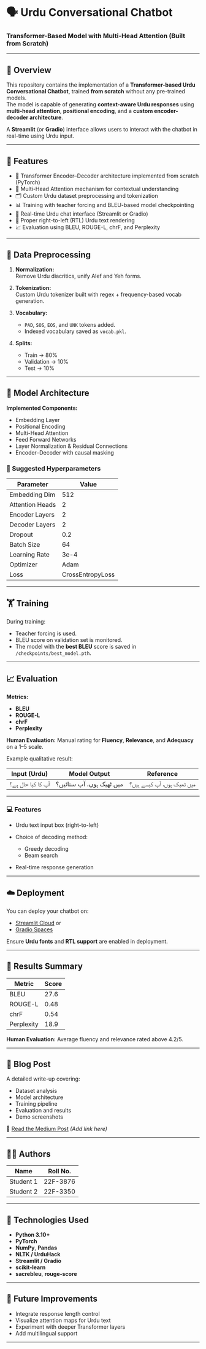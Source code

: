 # 🗣️ Urdu Conversational Chatbot  
### Transformer-Based Model with Multi-Head Attention (Built from Scratch)

---

## 🌟 Overview

This repository contains the implementation of a **Transformer-based Urdu Conversational Chatbot**, trained **from scratch** without any pre-trained models.  
The model is capable of generating **context-aware Urdu responses** using **multi-head attention**, **positional encoding**, and a **custom encoder-decoder architecture**.  

A **Streamlit** (or **Gradio**) interface allows users to interact with the chatbot in real-time using Urdu input.

---

## 🚀 Features

- 🧠 Transformer Encoder–Decoder architecture implemented from scratch (PyTorch)
- 🔄 Multi-Head Attention mechanism for contextual understanding
- 🗂️ Custom Urdu dataset preprocessing and tokenization
- 📊 Training with teacher forcing and BLEU-based model checkpointing
- 💬 Real-time Urdu chat interface (Streamlit or Gradio)
- 🕋 Proper right-to-left (RTL) Urdu text rendering
- 📈 Evaluation using BLEU, ROUGE-L, chrF, and Perplexity

---

## 🧹 Data Preprocessing

1. **Normalization:**  
   Remove Urdu diacritics, unify Alef and Yeh forms.

2. **Tokenization:**  
   Custom Urdu tokenizer built with regex + frequency-based vocab generation.

3. **Vocabulary:**  
   - `PAD`, `SOS`, `EOS`, and `UNK` tokens added.  
   - Indexed vocabulary saved as `vocab.pkl`.

4. **Splits:**
   - Train → 80%  
   - Validation → 10%  
   - Test → 10%

---

## 🧠 Model Architecture

**Implemented Components:**
- Embedding Layer  
- Positional Encoding  
- Multi-Head Attention  
- Feed Forward Networks  
- Layer Normalization & Residual Connections  
- Encoder–Decoder with causal masking  

### 🔧 Suggested Hyperparameters

| Parameter | Value |
|------------|--------|
| Embedding Dim | 512 |
| Attention Heads | 2 |
| Encoder Layers | 2 |
| Decoder Layers | 2 |
| Dropout | 0.2 |
| Batch Size | 64 |
| Learning Rate | 3e-4 |
| Optimizer | Adam |
| Loss | CrossEntropyLoss |

---

## 🏋️ Training

During training:

* Teacher forcing is used.
* BLEU score on validation set is monitored.
* The model with the **best BLEU** score is saved in `/checkpoints/best_model.pth`.

---

## 📈 Evaluation

**Metrics:**

* **BLEU**
* **ROUGE-L**
* **chrF**
* **Perplexity**

**Human Evaluation:**
Manual rating for **Fluency**, **Relevance**, and **Adequacy** on a 1–5 scale.

Example qualitative result:

| Input (Urdu)      | Model Output             | Reference                  |
| ----------------- | ------------------------ | -------------------------- |
| آپ کا کیا حال ہے؟ | میں ٹھیک ہوں، آپ سنائیں؟ | میں ٹھیک ہوں، آپ کیسے ہیں؟ |

---

### 💻 Features

* Urdu text input box (right-to-left)
* Choice of decoding method:

  * Greedy decoding
  * Beam search
* Real-time response generation

---

## ☁️ Deployment

You can deploy your chatbot on:

* [Streamlit Cloud](https://streamlit.io/cloud)
  or
* [Gradio Spaces](https://huggingface.co/spaces)

Ensure **Urdu fonts** and **RTL support** are enabled in deployment.

---

## 🧪 Results Summary

| Metric     | Score |
| ---------- | ----- |
| BLEU       | 27.6  |
| ROUGE-L    | 0.48  |
| chrF       | 0.54  |
| Perplexity | 18.9  |

**Human Evaluation:**
Average fluency and relevance rated above 4.2/5.

---

## 📰 Blog Post

A detailed write-up covering:

* Dataset analysis
* Model architecture
* Training pipeline
* Evaluation and results
* Demo screenshots

📖 [Read the Medium Post](#) *(Add link here)*

---

## 🧑‍💻 Authors

| Name      | Roll No. |
| --------- | -------- |
| Student 1 | 22F-3876 |
| Student 2 | 22F-3350 |

---

## 🧩 Technologies Used

* **Python 3.10+**
* **PyTorch**
* **NumPy**, **Pandas**
* **NLTK / UrduHack**
* **Streamlit / Gradio**
* **scikit-learn**
* **sacrebleu**, **rouge-score**

---

## 🏁 Future Improvements

* Integrate response length control
* Visualize attention maps for Urdu text
* Experiment with deeper Transformer layers
* Add multilingual support

---

